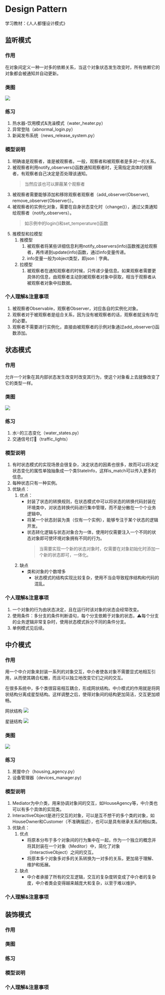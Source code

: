 # Design Pattern
学习教材：《人人都懂设计模式》
## 监听模式
### 作用
在对象间定义一种一对多的依赖关系，当这个对象状态发生改变时，所有依赖它的对象都会被通知并自动更新。
### 类图
![](./asserts/监听模式-类图.png)
### 练习
1. 热水器-饮用模式&洗澡模式（water_heater.py）
2. 异常登陆（abnormal_login.py）
3. 新闻发布系统（news_release_system.py）
### 模型说明
1. 明确谁是观察者，谁是被观察者。一般，观察者和被观察者是多对一的关系。
2. 被观察者利用notify_observers()函数通知观察者时，无需指定具体的观察者，有观察者自己决定是否处理该通知。
    > 当然应该也可以屏蔽某个观察者
3. 被观察者需要能够添加和移除观察者观察者（add_observer(Observer), remove_observer(Observer)）。
4. 被观察者的实例化对象，需要在自身状态变化时（change()），通过父类通知给观察者（notify_observers）。
   > 如示例中的login()和set_temperature()函数
5. 推模型和拉模型
   1. 推模型 
      1. 被观察者将某些详细信息利用notify_observers(info)函数推送给观察者，再传递到update(info)函数，通过info变量传递。 
      2. info变量一般为object类型，即json｜字典。
   2. 拉模型
      1. 被观察者在通知观察者的时候，只传递少量信息。如果观察者需要更具体的信息，由观察者主动到被观察者对象中获取，相当于观察者从被观察者对象中拉数据。

### 个人理解&注意事项
1. 被观察者Observable，观察者Observer，对应各自的实例化对象。
2. 观察者对于被观察者是组合关系，因为没有被观察者的话，观察者就没有存在的必要。
3. 观察者不需要进行实例化，直接由被观察者的示例对象通过add_observer()函数添加。

## 状态模式
### 作用
允许一个对象在其内部状态发生改变时改变其行为，使这个对象看上去就像改变了它的类型一样。
### 类图
![](./asserts/状态模式-类图.png)
### 练习
1. 水💦的三态变化（water_states.py）
2. 交通信号灯🚥（traffic_lights）
### 模型说明
1. 有时状态模式的实现场景会很复杂，决定状态的因素也很多，故而可以将决定状态变化的属性单独抽象成一个类StateInfo，这样is_match可以传入更多的信息。
2. 每种状态只有一种实例。
3. 优缺点：
   1. 优点：
      + 封装了状态的转换规则，在状态模式中可以将状态的转换代码封装在环境类中，对状态转换代码进行集中管理，而不是分散在一个个业务逻辑中。
      + 将某一个状态封装为类（仅有一个实例），能够专注于某个状态的逻辑开发。
      + 状态转化逻辑与状态对象合为一体，使用时仅需要注入一个不同的状态对象即可使环境对象拥有不同的行为。
        > 当需要实现一个新的状态对象时，仅需要在对象初始化时添加一个新的状态即可，一体化。
   2. 缺点
      + 类和对象的个数增多
        + 状态模式的结构实现比较复杂，使用不当会导致程序结构和代码的混乱。
### 个人理解&注意事项
1. 一个对象的行为由状态决定，且在运行时该对象的状态会经常改变。
2. 使用条件：多分支的条件判断语句，每个分支依赖于对象的状态，⚠️每个分支的业务逻辑非常复杂时，使用状态模式拆分不同的条件分支。
3. 单例模式见后续。

## 中介模式
### 作用
用一个中介对象来封装一系列的对象交互，中介者使各对象不需要显式地相互引用，从而使其耦合松散，而且可以独立地改变它们之间的交互。

在很多系统中，多个类很容易相互耦合，形成网状结构。中介模式的作用就是将网状结构分离成星型结构。这样调整之后，使得对象间的结构更加简洁，交互更加顺畅。

网状结构
![](./asserts/中介模式-图1.png)

星链结构
![](./asserts/中介模式-图2.png)
### 类图
![](./asserts/中介模式-类图.png)
### 练习
1. 房屋中介（housing_agency.py）
2. 设备管理器（devices_manager.py)
### 模型说明
1. Mediator为中介类，用来协调对象间的交互，如HouseAgency等，中介类也可以有多个具体的实现类。
2. InteractiveObject是进行交互的对象，可以是互不想干的多个类的对象，如HouseOwner和Customer（不准确描述），也可以是具有继承关系的相似类。
3. 优缺点：
   1. 优点
      + 将原本分布于多个对象间的行为集中在一起，作为一个独立的概念并将其封装在一个对象（Meditor）中，简化了对象（InteractiveObject）之间的交互。
      + 将原本多个对象多对多的关系转换为一对多的关系，更加易于理解、维护和拓展。
   2. 缺点
      + 中介者承接了所有的交互逻辑，交互的复杂度转变成了中介者的复杂度，中介者类会变得越来越庞大和复杂，以至于难以维护。

### 个人理解&注意事项


## 装饰模式

### 作用

### 类图

### 练习

### 模型说明

### 个人理解&注意事项